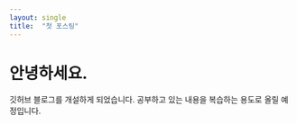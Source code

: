 ```yaml
---
layout: single
title:  "첫 포스팅"
---
```




# **안녕하세요.**
깃허브 블로그를 개설하게 되었습니다.
공부하고 있는 내용을 복습하는 용도로 올릴 예정입니다.
